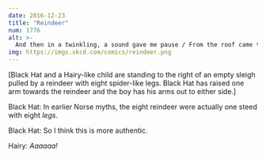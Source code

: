 ```yaml
---
date: 2016-12-23
title: "Reindeer"
num: 1776
alt: >-
  And then in a twinkling, a sound gave me pause / From the roof came the scratching of eight tarsal claws.
img: https://imgs.xkcd.com/comics/reindeer.png
---
```

[Black Hat and a Hairy-like child are standing to the right of an empty sleigh pulled by a reindeer with eight spider-like legs. Black Hat has raised one arm towards the reindeer and the boy has his arms out to either side.]

Black Hat: In earlier Norse myths, the eight reindeer were actually one steed with eight *legs*.

Black Hat: So I think this is more authentic.

Hairy: *Aaaaaa!*